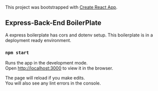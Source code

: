 This project was bootstrapped with [Create React App](https://github.com/facebook/create-react-app).

## Express-Back-End BoilerPlate

A express boilerplate has cors and dotenv setup. This boilerplate is in a deployment ready environment.

### `npm start`

Runs the app in the development mode.<br>
Open [http://localhost:3000](http://localhost:3000) to view it in the browser.

The page will reload if you make edits.<br>
You will also see any lint errors in the console.
